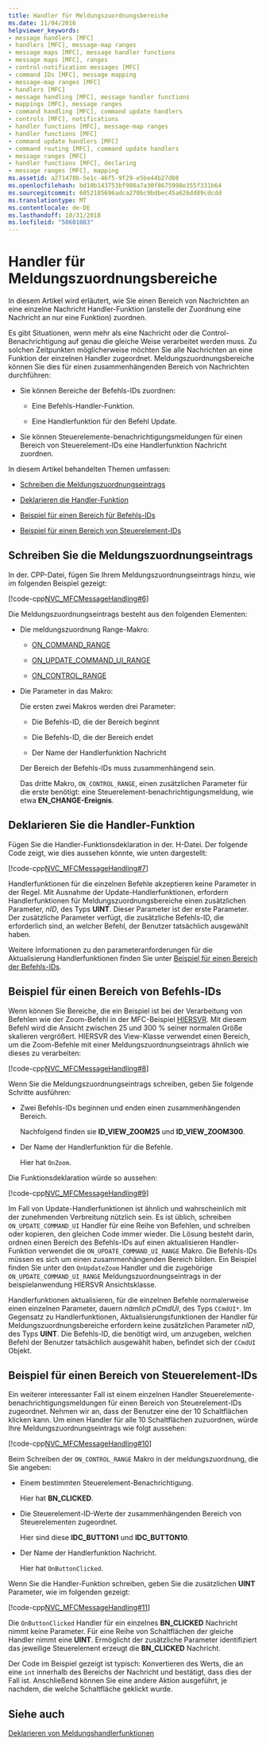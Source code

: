 ```yaml
---
title: Handler für Meldungszuordnungsbereiche
ms.date: 11/04/2016
helpviewer_keywords:
- message handlers [MFC]
- handlers [MFC], message-map ranges
- message maps [MFC], message handler functions
- message maps [MFC], ranges
- control-notification messages [MFC]
- command IDs [MFC], message mapping
- message-map ranges [MFC]
- handlers [MFC]
- message handling [MFC], message handler functions
- mappings [MFC], message ranges
- command handling [MFC], command update handlers
- controls [MFC], notifications
- handler functions [MFC], message-map ranges
- handler functions [MFC]
- command update handlers [MFC]
- command routing [MFC], command update handlers
- message ranges [MFC]
- handler functions [MFC], declaring
- message ranges [MFC], mapping
ms.assetid: a271478b-5e1c-46f5-9f29-e5be44b27d08
ms.openlocfilehash: bd10b143753bf908a7a30f8675998e355f331b64
ms.sourcegitcommit: 6052185696adca270bc9bdbec45a626dd89cdcdd
ms.translationtype: MT
ms.contentlocale: de-DE
ms.lasthandoff: 10/31/2018
ms.locfileid: "50601083"
---
```

# <a name="handlers-for-message-map-ranges"></a>Handler für Meldungszuordnungsbereiche

In diesem Artikel wird erläutert, wie Sie einen Bereich von Nachrichten an eine einzelne Nachricht Handler-Funktion (anstelle der Zuordnung eine Nachricht an nur eine Funktion) zuordnen.

Es gibt Situationen, wenn mehr als eine Nachricht oder die Control-Benachrichtigung auf genau die gleiche Weise verarbeitet werden muss. Zu solchen Zeitpunkten möglicherweise möchten Sie alle Nachrichten an eine Funktion der einzelnen Handler zugeordnet. Meldungszuordnungsbereiche können Sie dies für einen zusammenhängenden Bereich von Nachrichten durchführen:

- Sie können Bereiche der Befehls-IDs zuordnen:

   - Eine Befehls-Handler-Funktion.

   - Eine Handlerfunktion für den Befehl Update.

- Sie können Steuerelemente-benachrichtigungsmeldungen für einen Bereich von Steuerelement-IDs eine Handlerfunktion Nachricht zuordnen.

In diesem Artikel behandelten Themen umfassen:

- [Schreiben die Meldungszuordnungseintrags](#_core_writing_the_message.2d.map_entry)

- [Deklarieren die Handler-Funktion](#_core_declaring_the_handler_function)

- [Beispiel für einen Bereich für Befehls-IDs](#_core_example_for_a_range_of_command_ids)

- [Beispiel für einen Bereich von Steuerelement-IDs](#_core_example_for_a_range_of_control_ids)

##  <a name="_core_writing_the_message.2d.map_entry"></a> Schreiben Sie die Meldungszuordnungseintrags

In der. CPP-Datei, fügen Sie Ihrem Meldungszuordnungseintrags hinzu, wie im folgenden Beispiel gezeigt:

[!code-cpp[NVC_MFCMessageHandling#6](../mfc/codesnippet/cpp/handlers-for-message-map-ranges_1.cpp)]

Die Meldungszuordnungseintrags besteht aus den folgenden Elementen:

- Die meldungszuordnung Range-Makro:

   - [ON_COMMAND_RANGE](reference/message-map-macros-mfc.md#on_command_range)

   - [ON_UPDATE_COMMAND_UI_RANGE](reference/message-map-macros-mfc.md#on_update_command_ui_range)

   - [ON_CONTROL_RANGE](reference/message-map-macros-mfc.md#on_control_range)

- Die Parameter in das Makro:

   Die ersten zwei Makros werden drei Parameter:

   - Die Befehls-ID, die der Bereich beginnt

   - Die Befehls-ID, die der Bereich endet

   - Der Name der Handlerfunktion Nachricht

   Der Bereich der Befehls-IDs muss zusammenhängend sein.

   Das dritte Makro, `ON_CONTROL_RANGE`, einen zusätzlichen Parameter für die erste benötigt: eine Steuerelement-benachrichtigungsmeldung, wie etwa **EN_CHANGE-Ereignis**.

##  <a name="_core_declaring_the_handler_function"></a> Deklarieren Sie die Handler-Funktion

Fügen Sie die Handler-Funktionsdeklaration in der. H-Datei. Der folgende Code zeigt, wie dies aussehen könnte, wie unten dargestellt:

[!code-cpp[NVC_MFCMessageHandling#7](../mfc/codesnippet/cpp/handlers-for-message-map-ranges_2.h)]

Handlerfunktionen für die einzelnen Befehle akzeptieren keine Parameter in der Regel. Mit Ausnahme der Update-Handlerfunktionen, erfordern Handlerfunktionen für Meldungszuordnungsbereiche einen zusätzlichen Parameter, *nID*, des Typs **UINT**. Dieser Parameter ist der erste Parameter. Der zusätzliche Parameter verfügt, die zusätzliche Befehls-ID, die erforderlich sind, an welcher Befehl, der Benutzer tatsächlich ausgewählt haben.

Weitere Informationen zu den parameteranforderungen für die Aktualisierung Handlerfunktionen finden Sie unter [Beispiel für einen Bereich der Befehls-IDs](#_core_example_for_a_range_of_command_ids).

##  <a name="_core_example_for_a_range_of_command_ids"></a> Beispiel für einen Bereich von Befehls-IDs

Wenn können Sie Bereiche, die ein Beispiel ist bei der Verarbeitung von Befehlen wie der Zoom-Befehl in der MFC-Beispiel [HIERSVR](../visual-cpp-samples.md). Mit diesem Befehl wird die Ansicht zwischen 25 und 300 % seiner normalen Größe skalieren vergrößert. HIERSVR des View-Klasse verwendet einen Bereich, um die Zoom-Befehle mit einer Meldungszuordnungseintrags ähnlich wie dieses zu verarbeiten:

[!code-cpp[NVC_MFCMessageHandling#8](../mfc/codesnippet/cpp/handlers-for-message-map-ranges_3.cpp)]

Wenn Sie die Meldungszuordnungseintrags schreiben, geben Sie folgende Schritte ausführen:

- Zwei Befehls-IDs beginnen und enden einen zusammenhängenden Bereich.

   Nachfolgend finden sie **ID_VIEW_ZOOM25** und **ID_VIEW_ZOOM300**.

- Der Name der Handlerfunktion für die Befehle.

   Hier hat `OnZoom`.

Die Funktionsdeklaration würde so aussehen:

[!code-cpp[NVC_MFCMessageHandling#9](../mfc/codesnippet/cpp/handlers-for-message-map-ranges_4.h)]

Im Fall von Update-Handlerfunktionen ist ähnlich und wahrscheinlich mit der zunehmenden Verbreitung nützlich sein. Es ist üblich, schreiben `ON_UPDATE_COMMAND_UI` Handler für eine Reihe von Befehlen, und schreiben oder kopieren, den gleichen Code immer wieder. Die Lösung besteht darin, ordnen einen Bereich des Befehls-IDs auf einen aktualisieren Handler-Funktion verwendet die `ON_UPDATE_COMMAND_UI_RANGE` Makro. Die Befehls-IDs müssen es sich um einen zusammenhängenden Bereich bilden. Ein Beispiel finden Sie unter den `OnUpdateZoom` Handler und die zugehörige `ON_UPDATE_COMMAND_UI_RANGE` Meldungszuordnungseintrags in der beispielanwendung HIERSVR Ansichtsklasse.

Handlerfunktionen aktualisieren, für die einzelnen Befehle normalerweise einen einzelnen Parameter, dauern *nämlich pCmdUI*, des Typs `CCmdUI*`. Im Gegensatz zu Handlerfunktionen, Aktualisierungsfunktionen der Handler für Meldungszuordnungsbereiche erfordern keine zusätzlichen Parameter *nID*, des Typs **UINT**. Die Befehls-ID, die benötigt wird, um anzugeben, welchen Befehl der Benutzer tatsächlich ausgewählt haben, befindet sich der `CCmdUI` Objekt.

##  <a name="_core_example_for_a_range_of_control_ids"></a> Beispiel für einen Bereich von Steuerelement-IDs

Ein weiterer interessanter Fall ist einem einzelnen Handler Steuerelemente-benachrichtigungsmeldungen für einen Bereich von Steuerelement-IDs zugeordnet. Nehmen wir an, dass der Benutzer eine der 10 Schaltflächen klicken kann. Um einen Handler für alle 10 Schaltflächen zuzuordnen, würde Ihre Meldungszuordnungseintrags wie folgt aussehen:

[!code-cpp[NVC_MFCMessageHandling#10](../mfc/codesnippet/cpp/handlers-for-message-map-ranges_5.cpp)]

Beim Schreiben der `ON_CONTROL_RANGE` Makro in der meldungszuordnung, die Sie angeben:

- Einem bestimmten Steuerelement-Benachrichtigung.

   Hier hat **BN_CLICKED**.

- Die Steuerelement-ID-Werte der zusammenhängenden Bereich von Steuerelementen zugeordnet.

   Hier sind diese **IDC_BUTTON1** und **IDC_BUTTON10**.

- Der Name der Handlerfunktion Nachricht.

   Hier hat `OnButtonClicked`.

Wenn Sie die Handler-Funktion schreiben, geben Sie die zusätzlichen **UINT** Parameter, wie im folgenden gezeigt:

[!code-cpp[NVC_MFCMessageHandling#11](../mfc/codesnippet/cpp/handlers-for-message-map-ranges_6.cpp)]

Die `OnButtonClicked` Handler für ein einzelnes **BN_CLICKED** Nachricht nimmt keine Parameter. Für eine Reihe von Schaltflächen der gleiche Handler nimmt eine **UINT**. Ermöglicht der zusätzliche Parameter identifiziert das jeweilige Steuerelement erzeugt die **BN_CLICKED** Nachricht.

Der Code im Beispiel gezeigt ist typisch: Konvertieren des Werts, die an eine `int` innerhalb des Bereichs der Nachricht und bestätigt, dass dies der Fall ist. Anschließend können Sie eine andere Aktion ausgeführt, je nachdem, die welche Schaltfläche geklickt wurde.

## <a name="see-also"></a>Siehe auch

[Deklarieren von Meldungshandlerfunktionen](../mfc/declaring-message-handler-functions.md)

